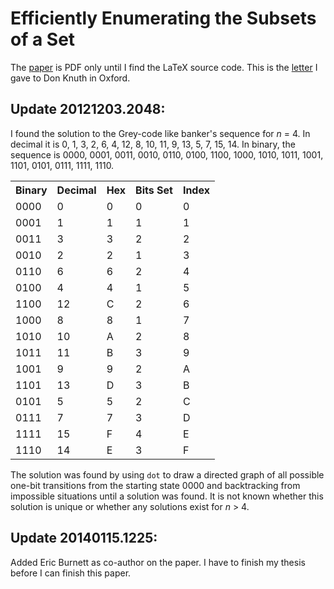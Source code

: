 Efficiently Enumerating the Subsets of a Set
============================================

The [paper](https://github.com/jloughry/subset/blob/master/loughry2000.pdf) is
PDF only until I find the LaTeX source code. This is the
[letter](https://github.com/jloughry/subset/blob/master/letter_to_prof_knuth.pdf)
I gave to Don Knuth in Oxford.

Update 20121203.2048:
---------------------

I found the solution to the Grey-code like banker's sequence for *n* = 4.
In decimal it is 0, 1, 3, 2, 6, 4, 12, 8, 10, 11, 9, 13, 5, 7, 15, 14.
In binary, the sequence is 0000, 0001, 0011, 0010, 0110, 0100, 1100, 1000, 1010,
1011, 1001, 1101, 0101, 0111, 1111, 1110.

<table>
	<tr><th>Binary</th><th>Decimal</th><th>Hex</th><th>Bits Set</th><th>Index</th></tr>
	<tr><td>0000</td><td>0</td><td>0</td><td>0</td><td>0</td></tr>
	<tr><td>0001</td><td>1</td><td>1</td><td>1</td><td>1</td></tr>
	<tr><td>0011</td><td>3</td><td>3</td><td>2</td><td>2</td></tr>
	<tr><td>0010</td><td>2</td><td>2</td><td>1</td><td>3</td></tr>
	<tr><td>0110</td><td>6</td><td>6</td><td>2</td><td>4</td></tr>
	<tr><td>0100</td><td>4</td><td>4</td><td>1</td><td>5</td></tr>
	<tr><td>1100</td><td>12</td><td>C</td><td>2</td><td>6</td></tr>
	<tr><td>1000</td><td>8</td><td>8</td><td>1</td><td>7</td></tr>
	<tr><td>1010</td><td>10</td><td>A</td><td>2</td><td>8</td></tr>
	<tr><td>1011</td><td>11</td><td>B</td><td>3</td><td>9</td></tr>
	<tr><td>1001</td><td>9</td><td>9</td><td>2</td><td>A</td></tr>
	<tr><td>1101</td><td>13</td><td>D</td><td>3</td><td>B</td></tr>
	<tr><td>0101</td><td>5</td><td>5</td><td>2</td><td>C</td></tr>
	<tr><td>0111</td><td>7</td><td>7</td><td>3</td><td>D</td></tr>
	<tr><td>1111</td><td>15</td><td>F</td><td>4</td><td>E</td></tr>
	<tr><td>1110</td><td>14</td><td>E</td><td>3</td><td>F</td></tr>
</table>

The solution was found by using `dot` to draw a directed graph of all possible
one-bit transitions from the starting state 0000 and backtracking from impossible
situations until a solution was found.  It is not known whether this solution is
unique or whether any solutions exist for *n* > 4.

Update 20140115.1225:
---------------------

Added Eric Burnett as co-author on the paper. I have to finish my thesis before
I can finish this paper.

